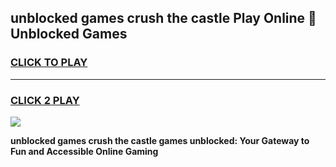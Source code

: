 
## unblocked games crush the castle Play Online 👋 Unblocked Games
<h3>
<a href="https://premium.freeplayer.one?title=unblocked_games_crush_the_castle&ref=19F">CLICK TO PLAY</a></h3>
<hr>

<h3>
<a href="https://premium.freeplayer.one?title=unblocked_games_crush_the_castle&ref=19F">CLICK 2 PLAY</a>
  
</h3>

<a href="https://premium.freeplayer.one?title=unblocked_games_crush_the_castle&ref=19F"><img src="https://clearcache.store/games.png"></a>


**unblocked games crush the castle games unblocked: Your Gateway to Fun and Accessible Online Gaming**
